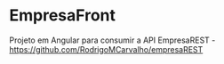 # EmpresaFront

Projeto em Angular para consumir a API EmpresaREST - https://github.com/RodrigoMCarvalho/empresaREST